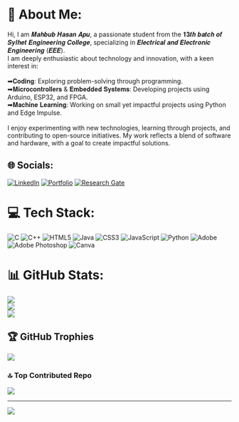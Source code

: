 # 💫 About Me:
Hi, I am 𝑴𝒂𝒉𝒃𝒖𝒃 𝑯𝒂𝒔𝒂𝒏 𝑨𝒑𝒖, a passionate student from the 𝟏𝟑𝒕𝒉 𝒃𝒂𝒕𝒄𝒉 𝒐𝒇 𝑺𝒚𝒍𝒉𝒆𝒕 𝑬𝒏𝒈𝒊𝒏𝒆𝒆𝒓𝒊𝒏𝒈 𝑪𝒐𝒍𝒍𝒆𝒈𝒆, specializing in 𝑬𝒍𝒆𝒄𝒕𝒓𝒊𝒄𝒂𝒍 𝒂𝒏𝒅 𝑬𝒍𝒆𝒄𝒕𝒓𝒐𝒏𝒊𝒄 𝑬𝒏𝒈𝒊𝒏𝒆𝒆𝒓𝒊𝒏𝒈 (𝑬𝑬𝑬).<br>I am deeply enthusiastic about technology and innovation, with a keen interest in:<br><br> ➡𝐂𝐨𝐝𝐢𝐧𝐠: Exploring problem-solving through programming.<br> ➡𝐌𝐢𝐜𝐫𝐨𝐜𝐨𝐧𝐭𝐫𝐨𝐥𝐥𝐞𝐫𝐬 & 𝐄𝐦𝐛𝐞𝐝𝐝𝐞𝐝 𝐒𝐲𝐬𝐭𝐞𝐦𝐬: Developing projects using Arduino, ESP32, and FPGA.<br> ➡𝐌𝐚𝐜𝐡𝐢𝐧𝐞 𝐋𝐞𝐚𝐫𝐧𝐢𝐧𝐠: Working on small yet impactful projects using Python and Edge Impulse.<br><br>I enjoy experimenting with new technologies, learning through projects, and contributing to open-source initiatives. My work reflects a blend of software and hardware, with a goal to create impactful solutions.


## 🌐 Socials:
[![LinkedIn](https://img.shields.io/badge/LinkedIn-%230077B5.svg?logo=linkedin&logoColor=white)](https://linkedin.com/in/mahbub-hasan-apu-698b71347) 
[![Portfolio](https://img.shields.io/badge/%F0%9F%94%97-Portfolio-blue.svg?logo=Portfolio&logoColor=white)](https://apu-eee-sec.netlify.app) 
[![Research Gate](https://img.shields.io/badge/researchgate-blue?logo=Researchgate&logoColor=white)](https://www.researchgate.net/profile/Mahbub-Hasan-Apu) 



# 💻 Tech Stack:
![C](https://img.shields.io/badge/c-%2300599C.svg?style=for-the-badge&logo=c&logoColor=white) ![C++](https://img.shields.io/badge/c++-%2300599C.svg?style=for-the-badge&logo=c%2B%2B&logoColor=white) ![HTML5](https://img.shields.io/badge/html5-%23E34F26.svg?style=for-the-badge&logo=html5&logoColor=white) ![Java](https://img.shields.io/badge/java-%23ED8B00.svg?style=for-the-badge&logo=openjdk&logoColor=white) ![CSS3](https://img.shields.io/badge/css3-%231572B6.svg?style=for-the-badge&logo=css3&logoColor=white) ![JavaScript](https://img.shields.io/badge/javascript-%23323330.svg?style=for-the-badge&logo=javascript&logoColor=%23F7DF1E) ![Python](https://img.shields.io/badge/python-3670A0?style=for-the-badge&logo=python&logoColor=ffdd54) ![Adobe](https://img.shields.io/badge/adobe-%23FF0000.svg?style=for-the-badge&logo=adobe&logoColor=white) ![Adobe Photoshop](https://img.shields.io/badge/adobe%20photoshop-%2331A8FF.svg?style=for-the-badge&logo=adobe%20photoshop&logoColor=white) ![Canva](https://img.shields.io/badge/Canva-%2300C4CC.svg?style=for-the-badge&logo=Canva&logoColor=white)
# 📊 GitHub Stats:
![](https://github-readme-stats.vercel.app/api?username=apu-eee-sec&theme=radical&hide_border=false&include_all_commits=true&count_private=false)<br/>
![](https://github-readme-streak-stats.herokuapp.com/?user=apu-eee-sec&theme=radical&hide_border=false)<br/>
![](https://github-readme-stats.vercel.app/api/top-langs/?username=apu-eee-sec&theme=radical&hide_border=false&include_all_commits=true&count_private=false&layout=compact)

## 🏆 GitHub Trophies
![](https://github-profile-trophy.vercel.app/?username=apu-eee-sec&theme=radical&no-frame=false&no-bg=true&margin-w=4)

### 🔝 Top Contributed Repo
![](https://github-contributor-stats.vercel.app/api?username=apu-eee-sec&limit=5&theme=dark&combine_all_yearly_contributions=true)

---
[![](https://visitcount.itsvg.in/api?id=apu-eee-sec&icon=0&color=0)](https://visitcount.itsvg.in)

<!-- Proudly created with GPRM ( https://gprm.itsvg.in ) -->
